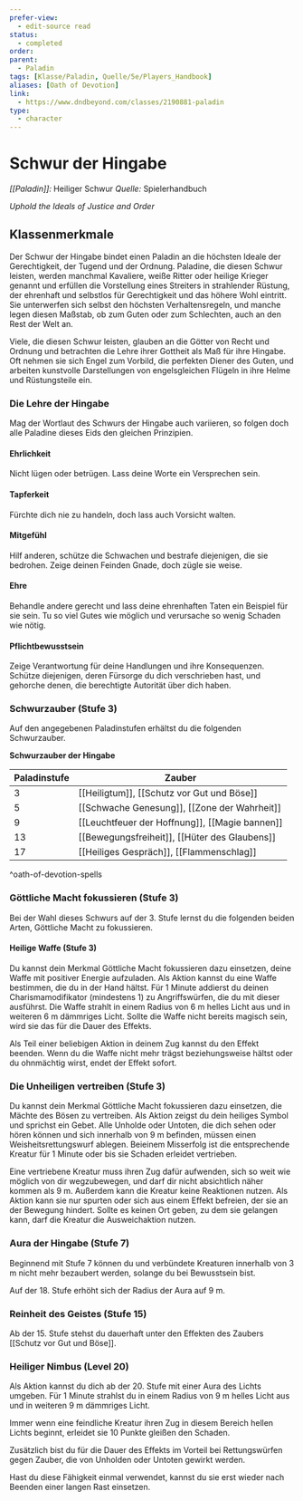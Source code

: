 ```yaml
---
prefer-view:
  - edit-source read
status:
  - completed
order:
parent:
  - Paladin
tags: [Klasse/Paladin, Quelle/5e/Players_Handbook]
aliases: [Oath of Devotion]
link:
  - https://www.dndbeyond.com/classes/2190881-paladin
type:
  - character
---
```

# Schwur der Hingabe
_[[Paladin]]:_ Heiliger Schwur
_Quelle:_ Spielerhandbuch

_Uphold the Ideals of Justice and Order_

## Klassenmerkmale
Der Schwur der Hingabe bindet einen Paladin an die höchsten Ideale der Gerechtigkeit, der Tugend und der Ordnung. Paladine, die diesen Schwur leisten, werden manchmal Kavaliere, weiße Ritter oder heilige Krieger genannt und erfüllen die Vorstellung eines Streiters in strahlender Rüstung, der ehrenhaft und selbstlos für Gerechtigkeit und das höhere Wohl eintritt. Sie unterwerfen sich selbst den höchsten Verhaltensregeln, und manche legen diesen Maßstab, ob zum Guten oder zum Schlechten, auch an den Rest der Welt an.

Viele, die diesen Schwur leisten, glauben an die Götter von Recht und Ordnung und betrachten die Lehre ihrer Gottheit als Maß für ihre Hingabe. Oft nehmen sie sich Engel zum Vorbild, die perfekten Diener des Guten, und arbeiten  kunstvolle Darstellungen von engelsgleichen Flügeln in ihre Helme und Rüstungsteile ein.

### Die Lehre der Hingabe
Mag der Wortlaut des Schwurs der Hingabe auch variieren, so folgen doch alle Paladine dieses Eids den gleichen Prinzipien.

#### Ehrlichkeit
Nicht lügen oder betrügen. Lass deine Worte ein Versprechen sein.

#### Tapferkeit
Fürchte dich nie zu handeln, doch lass auch Vorsicht walten.

#### Mitgefühl
Hilf anderen, schütze die Schwachen und bestrafe diejenigen, die sie bedrohen. Zeige deinen Feinden Gnade, doch zügle sie weise.

#### Ehre
Behandle andere gerecht und lass deine ehrenhaften Taten ein Beispiel für sie sein. Tu so viel Gutes wie möglich und verursache so wenig Schaden wie nötig.

#### Pflichtbewusstsein
Zeige Verantwortung für deine Handlungen und ihre Konsequenzen. Schütze diejenigen, deren Fürsorge du dich verschrieben hast, und gehorche denen, die berechtigte Autorität über dich haben.

### Schwurzauber (Stufe 3)
Auf den angegebenen Paladinstufen erhältst du die folgenden Schwurzauber.

**Schwurzauber der Hingabe**

| Paladinstufe | Zauber |
| --- | --- |
| 3 | [[Heiligtum]], [[Schutz vor Gut und Böse]] |
| 5 | [[Schwache Genesung]], [[Zone der Wahrheit]] |
| 9 | [[Leuchtfeuer der Hoffnung]], [[Magie bannen]] |
| 13 | [[Bewegungsfreiheit]], [[Hüter des Glaubens]] |
| 17 | [[Heiliges Gespräch]], [[Flammenschlag]] |
^oath-of-devotion-spells

### Göttliche Macht fokussieren (Stufe 3)
Bei der Wahl dieses Schwurs auf der 3. Stufe lernst du die folgenden beiden Arten, Göttliche Macht zu fokussieren.

#### Heilige Waffe (Stufe 3)
Du kannst dein Merkmal Göttliche Macht fokussieren dazu einsetzen, deine Waffe mit positiver Energie aufzuladen. Als Aktion kannst du eine Waffe bestimmen, die du in der Hand hältst. Für 1 Minute addierst du deinen Charismamodifikator (mindestens 1) zu Angriffswürfen, die du mit dieser ausführst. Die Waffe strahlt in einem Radius von 6 m helles Licht aus und in weiteren 6 m dämmriges Licht. Sollte die Waffe nicht bereits magisch sein, wird sie das für die Dauer des Effekts.

Als Teil einer beliebigen Aktion in deinem Zug kannst du den Effekt beenden. Wenn du die Waffe nicht mehr trägst
beziehungsweise hältst oder du ohnmächtig wirst, endet der Effekt sofort.

### Die Unheiligen vertreiben (Stufe 3)
Du kannst dein Merkmal Göttliche Macht fokussieren dazu einsetzen, die Mächte des Bösen zu vertreiben. Als Aktion zeigst du dein heiliges Symbol und sprichst ein Gebet. Alle Unholde oder Untoten, die dich sehen oder hören können und sich innerhalb von 9 m befinden, müssen einen Weisheitsrettungswurf ablegen. Beieinem Misserfolg ist die  entsprechende Kreatur für 1 Minute oder bis sie Schaden erleidet vertrieben.

Eine vertriebene Kreatur muss ihren Zug dafür aufwenden, sich so weit wie möglich von dir wegzubewegen, und darf dir nicht absichtlich näher kommen als 9 m. Außerdem kann die Kreatur keine Reaktionen nutzen. Als Aktion kann sie nur spurten oder sich aus einem Effekt befreien, der sie an der Bewegung hindert. Sollte es keinen Ort geben, zu dem sie gelangen kann, darf die Kreatur die Ausweichaktion nutzen.

### Aura der Hingabe (Stufe 7)
Beginnend mit Stufe 7 können du und verbündete Kreaturen innerhalb von 3 m nicht mehr bezaubert werden, solange du bei Bewusstsein bist.

Auf der 18. Stufe erhöht sich der Radius der Aura auf 9 m.

### Reinheit des Geistes (Stufe 15)
Ab der 15. Stufe stehst du dauerhaft unter den Effekten des Zaubers [[Schutz vor Gut und Böse]].

### Heiliger Nimbus (Level 20)
Als Aktion kannst du dich ab der 20. Stufe mit einer Aura des Lichts umgeben. Für 1 Minute strahlst du in einem Radius von 9 m helles Licht aus und in weiteren 9 m dämmriges Licht.

Immer wenn eine feindliche Kreatur ihren Zug in diesem Bereich hellen Lichts beginnt, erleidet sie 10 Punkte gleißen den Schaden.

Zusätzlich bist du für die Dauer des Effekts im Vorteil bei Rettungswürfen gegen Zauber, die von Unholden oder Untoten gewirkt werden.

Hast du diese Fähigkeit einmal verwendet, kannst du sie erst wieder nach Beenden einer langen Rast einsetzen.
